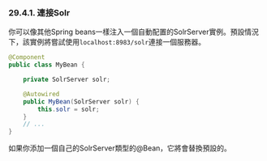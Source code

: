 ### 29.4.1. 連接Solr

你可以像其他Spring beans一樣注入一個自動配置的SolrServer實例。預設情況下，該實例將嘗試使用`localhost:8983/solr`連接一個服務器。
```java
@Component
public class MyBean {

    private SolrServer solr;

    @Autowired
    public MyBean(SolrServer solr) {
        this.solr = solr;
    }
    // ...
}
```
如果你添加一個自己的SolrServer類型的@Bean，它將會替換預設的。
